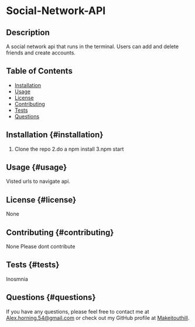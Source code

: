 
# Social-Network-API

## Description
        
A social network api that runs in the terminal. Users can add and delete friends and create accounts.

## Table of Contents
- [Installation](#installation-installation)
- [Usage](#usage-usage)
- [License](#license-license)
- [Contributing](#contributing-contributing)
- [Tests](#tests-tests)
- [Questions](#questions-questions)
        
## Installation {#installation}
        
1. Clone the repo 2.do a npm install 3.npm start

## Usage {#usage}
        
Visted urls to navigate api.
        
## License {#license}
        
None
        
## Contributing {#contributing}
        
None Please dont contribute
        
## Tests {#tests}
        
Inosmnia
        
## Questions {#questions}
If you have any questions, please feel free to contact me at Alex.horning.54@gmail.com 
or check out my GitHub profile at [Makeitouthill](https://github.com/Makeitouthill).